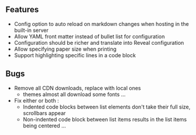 ## Features

- Config option to auto reload on markdown changes when hosting in the built-in server
- Allow YAML front matter instead of bullet list for configuration
- Configuration should be richer and translate into Reveal configuration
- Allow specifying paper size when printing
- Support highlighting specific lines in a code block

## Bugs

- Remove all CDN downloads, replace with local ones
	- themes almost all download some fonts ...
- Fix either or both :
	- Indented code blocks between list elements don't take their full size, scrollbars appear
	- Non-indented code block between list items results in the list items being centered ...
